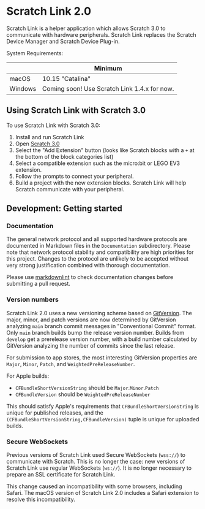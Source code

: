 # Scratch Link 2.0

Scratch Link is a helper application which allows Scratch 3.0 to communicate with hardware peripherals. Scratch Link
replaces the Scratch Device Manager and Scratch Device Plug-in.

System Requirements:

| | Minimum
| --- | ---
| macOS | 10.15 "Catalina"
| Windows | Coming soon! Use Scratch Link 1.4.x for now.

## Using Scratch Link with Scratch 3.0

To use Scratch Link with Scratch 3.0:

1. Install and run Scratch Link
2. Open [Scratch 3.0](https://scratch.mit.edu)
3. Select the "Add Extension" button (looks like Scratch blocks with a `+` at the bottom of the block categories list)
4. Select a compatible extension such as the micro:bit or LEGO EV3 extension.
5. Follow the prompts to connect your peripheral.
6. Build a project with the new extension blocks. Scratch Link will help Scratch communicate with your peripheral.

## Development: Getting started

### Documentation

The general network protocol and all supported hardware protocols are documented in Markdown files in the
`Documentation` subdirectory. Please note that network protocol stability and compatibility are high priorities for
this project. Changes to the protocol are unlikely to be accepted without very strong justification combined with
thorough documentation.

Please use [markdownlint](https://www.npmjs.com/package/markdownlint) to check documentation changes before submitting
a pull request.

### Version numbers

Scratch Link 2.0 uses a new versioning scheme based on [GitVersion](https://gitversion.net/docs/). The major, minor,
and patch versions are now determined by GitVersion analyzing `main` branch commit messages in "Conventional Commit"
format. Only `main` branch builds bump the release version number. Builds from `develop` get a prerelease version
number, with a build number calculated by GitVersion analyzing the number of commits since the last release.

For submission to app stores, the most interesting GitVersion properties are `Major`, `Minor`, `Patch`, and
`WeightedPreReleaseNumber`.

For Apple builds:
* `CFBundleShortVersionString` should be `Major`.`Minor`.`Patch`
* `CFBundleVersion` should be `WeightedPreReleaseNumber`

This should satisfy Apple's requirements that `CFBundleShortVersionString` is unique for published releases, and the
`(CFBundleShortVersionString,CFBundleVersion)` tuple is unique for uploaded builds.

### Secure WebSockets

Previous versions of Scratch Link used Secure WebSockets (`wss://`) to communicate with Scratch. This is no longer the
case: new versions of Scratch Link use regular WebSockets (`ws://`). It is no longer necessary to prepare an SSL
certificate for Scratch Link.

This change caused an incompatibility with some browsers, including Safari. The macOS version of Scratch Link 2.0
includes a Safari extension to resolve this incompatibility.
